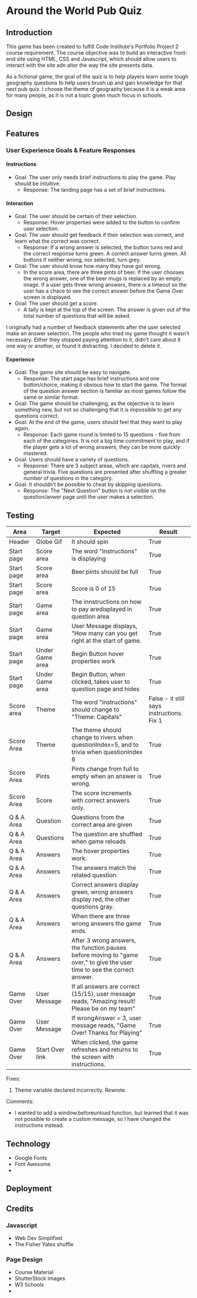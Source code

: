 # Around the World Pub Quiz
## Introduction
This game has been created to fulfill Code Institute's Portfolio Project 2 course requirement. The course objective was to build an interactive front-end site using HTML, CSS and Javascript, which should allow users to interact with the site adn alter the way the site presents data.

As a fictional game, the goal of the quiz is to help players learn some tough geography questions to help users brush up and gain knowledge for that next pub quiz. I choose the theme of geography because it is a weak area for many people, as it is not a topic given much focus in schools. 

## Design

## Features
### User Experience Goals & Feature Responses

#### Instructions
- Goal: The user only needs brief instructions to play the game. Play should be intuitive.
    - Response: The landing page has a set of brief instructions. 

#### Interaction
- Goal: The user should be certain of their selection.
    - Response: Hover properties were added to the button to confirm user selection.
- Goal: The user should get feedback if their selection was correct, and learn what the correct was correct.
    - Response: If a wrong answer is selected, the button turns red and the correct response turns green. A correct answer turns green. All buttons if neither wrong, nor selected, turn grey.  
- Goal: The user should know how many they have got wrong. 
    - In the score area, there are three pints of beer. If the user chooses the wrong answer, one of the beer mugs is replaced by an empty image. If a user gets three wrong answers, there is a timeout so the user has a chace to see the correct answer before the Game Over screen is displayed.
- Goal: The user should get a score.
    - A tally is kept at the top of the screen. The answer is given out of the total number of questions that will be asked. 

I originally had a number of feedback statements after the user selected make an answer selection. The people who tried my game thought it wasn't necessary. Either they stopped paying attention to it, didn't care about it one way or another, or found it distracting. I decided to delete it. 

#### Experience
- Goal: The game site should be easy to navigate.
    - Response: The start page has brief instructions and one button/choice, making it obvious how to start the game. The format of the question answer section is familiar as most games follow the same or similar format.
- Goal: The game should be challenging, as the objective is to learn something new, but not so challenging that it is impossible to get any questions correct.
- Goal: At the end of the game, users should feel that they want to play again. 
    - Response: Each game round is limited to 15 questions - five from each of the categories. It is not a big time commitment to play, and if the player gets a lot of wrong answers, they can be more quickly mastered.
- Goal: Users should have a variety of questions.
    - Response: There are 3 subject areas, which are capitals, rivers and general trivia. Five questions are presented after shuffling a greater number of questions in the category. 
- Goal: It shouldn't be possible to cheat by skipping questions. 
    - Response: The "Next Question" button is not visible on the question/anwer page until the user makes a selection. 


## Testing
| Area | Target |Expected | Result |
| ---------------- |---------------- |---------------- | -----
|Header | Globe Gif | It should spin | True|
| Start page | Score area |The word "Instructions" is displaying | True |
| Start page | Score area |Beer pints should be full | True |
| Start page | Score area  |Score is 0 of 15 | True |
| Start page | Game area |The innstructions  on how to pay aredisplayed in question area | True |
| Start page | Game area | User Message displays, "How many can you get right at the start of game. | True |
|Start page|Under Game area|Begin Button hover properties work| True|
|Start page|Under Game area|Begin Button, when clicked, takes user to question page and hides| True|
|Score area|Theme|The word "instructions" should change to "Theme: Capitals"|False - it still says instructions. Fix 1|
|Score Area|Theme| The theme should change to rivers when questionIndex=5, and to trivia when questionIndex 6|True|
|Score Area|Pints|Pints change from full to empty when an answer is wrong.|True|
|Score Area|Score|The score increments with correct answers only.|True|
|Q & A Area|Question|Questions from the correct area are given|True|
|Q & A Area|Questions|The question are shuffled when game reloads|True|
|Q & A Area|Answers|The hover properties work.|True|
|Q & A Area|Answers|The answers match the related question.|True|
|Q & A Area|Answers|Correct answers display green, wrong answers display red, the other questions gray.|True|
|Q & A Area|Answers|When there are three wrong answers the game ends.|True|
|Q & A Area|Answers|After 3 wrong answers, the function pauses before moving to "game over," to give the user time to see the correct answer.|True|
|Game Over|User Message|If all answers are correct (15/15), user message reads, "Amazing result! Please be on my team"|True|
|Game Over|User Message|If wrongAnswer = 3, user message reads, "Game Over! Thanks for Playing"|True|
|Game Over|Start Over link|When clicked, the game refreshes and returns to the screen with instructions. |True|



Fixes:
1. Theme variable declared incorrectly. Rewrote. 

Comments:
- I wanted to add a window.beforeunload function, but learned that it was not possible to create a custom message, so I have changed the instructions instead. 

## Technology
- Google Fonts
- Font Awesome
-  
## Deployment
## Credits
### Javascript
- Web Dev Simplified
- The Fisher Yates shuffle
### Page Design
- Course Material
- ShutterStock images
- W3 Schools
- 
